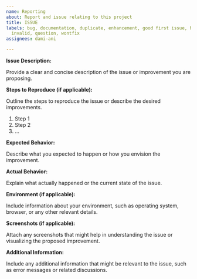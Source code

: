 ```yaml
---
name: Reporting
about: Report and issue relating to this project
title: ISSUE
labels: bug, documentation, duplicate, enhancement, good first issue, help wanted,
  invalid, question, wontfix
assignees: dami-ani

---
```


**Issue Description:**

Provide a clear and concise description of the issue or improvement you are proposing.

**Steps to Reproduce (if applicable):**

Outline the steps to reproduce the issue or describe the desired improvements.

1. Step 1
2. Step 2
3. ...

**Expected Behavior:**

Describe what you expected to happen or how you envision the improvement.

**Actual Behavior:**

Explain what actually happened or the current state of the issue.

**Environment (if applicable):**

Include information about your environment, such as operating system, browser, or any other relevant details.

**Screenshots (if applicable):**

Attach any screenshots that might help in understanding the issue or visualizing the proposed improvement.

**Additional Information:**

Include any additional information that might be relevant to the issue, such as error messages or related discussions.
